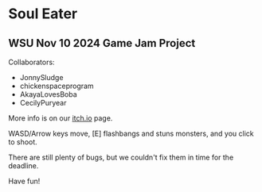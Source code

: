 # Soul Eater

## WSU Nov 10 2024 Game Jam Project

Collaborators:

- JonnySludge
- chickenspaceprogram
- AkayaLovesBoba
- CecilyPuryear

More info is on our [itch.io](https://chickenspaceprogram.itch.io/soul-eater) page.

WASD/Arrow keys move, [E] flashbangs and stuns monsters, and you click to shoot.

There are still plenty of bugs, but we couldn't fix them in time for the deadline.

Have fun!

